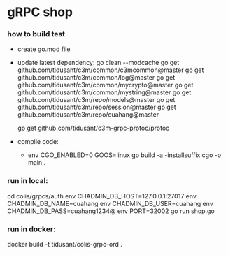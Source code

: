 # gRPC shop

### how to build test
- create go.mod file
- update latest dependency:
    go clean --modcache
    go get github.com/tidusant/c3m/common/c3mcommon@master
    go get github.com/tidusant/c3m/common/log@master
    go get github.com/tidusant/c3m/common/mycrypto@master
    go get github.com/tidusant/c3m/common/mystring@master
    go get github.com/tidusant/c3m/repo/models@master
    go get github.com/tidusant/c3m/repo/session@master
    go get github.com/tidusant/c3m/repo/cuahang@master
    
    go get github.com/tidusant/c3m-grpc-protoc/protoc
- compile code:
    - env CGO_ENABLED=0 GOOS=linux go build -a -installsuffix cgo -o main .
    
### run in local:
cd colis/grpcs/auth
env CHADMIN_DB_HOST=127.0.0.1:27017 env CHADMIN_DB_NAME=cuahang env CHADMIN_DB_USER=cuahang env CHADMIN_DB_PASS=cuahang1234@ env PORT=32002 go run shop.go 

### run in docker:
docker build -t tidusant/colis-grpc-ord .  